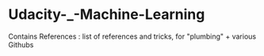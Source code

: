 # Udacity-_-Machine-Learning

Contains 
References : list of references and tricks, for "plumbing" + various Githubs

